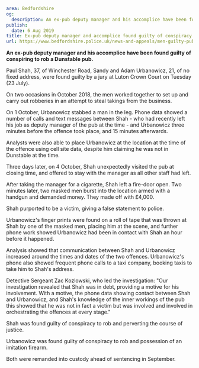 ```yaml
area: Bedfordshire
og:
  description: An ex-pub deputy manager and his accomplice have been found guilty of conspiring to rob a Dunstable pub.
publish:
  date: 6 Aug 2019
title: Ex-pub deputy manager and accomplice found guilty of conspiracy to rob Dunstable pub
url: https://www.bedfordshire.police.uk/news-and-appeals/men-guilty-pub-august2019
```

**An ex-pub deputy manager and his accomplice have been found guilty of conspiring to rob a Dunstable pub.**

Paul Shah, 37, of Winchester Road, Sandy and Adam Urbanowicz, 21, of no fixed address, were found guilty by a jury at Luton Crown Court on Tuesday (23 July).

On two occasions in October 2018, the men worked together to set up and carry out robberies in an attempt to steal takings from the business.

On 1 October, Urbanowicz stabbed a man in the leg. Phone data showed a number of calls and text messages between Shah - who had recently left his job as deputy manager of the pub at the time - and Urbanowicz three minutes before the offence took place, and 15 minutes afterwards.

Analysts were also able to place Urbanowicz at the location at the time of the offence using cell site data, despite him claiming he was not in Dunstable at the time.

Three days later, on 4 October, Shah unexpectedly visited the pub at closing time, and offered to stay with the manager as all other staff had left.

After taking the manager for a cigarette, Shah left a fire-door open. Two minutes later, two masked men burst into the location armed with a handgun and demanded money. They made off with £4,000.

Shah purported to be a victim, giving a false statement to police.

Urbanowicz's finger prints were found on a roll of tape that was thrown at Shah by one of the masked men, placing him at the scene, and further phone work showed Urbanowicz had been in contact with Shah an hour before it happened.

Analysis showed that communication between Shah and Urbanowicz increased around the times and dates of the two offences. Urbanowicz's phone also showed frequent phone calls to a taxi company, booking taxis to take him to Shah's address.

Detective Sergeant Zac Kozlowski, who led the investigation: "Our investigation revealed that Shah was in debt, providing a motive for his involvement. With a motive, the phone data showing contact between Shah and Urbanowicz, and Shah's knowledge of the inner workings of the pub this showed that he was not in fact a victim but was involved and involved in orchestrating the offences at every stage."

Shah was found guilty of conspiracy to rob and perverting the course of justice.

Urbanowicz was found guilty of conspiracy to rob and possession of an imitation firearm.

Both were remanded into custody ahead of sentencing in September.
